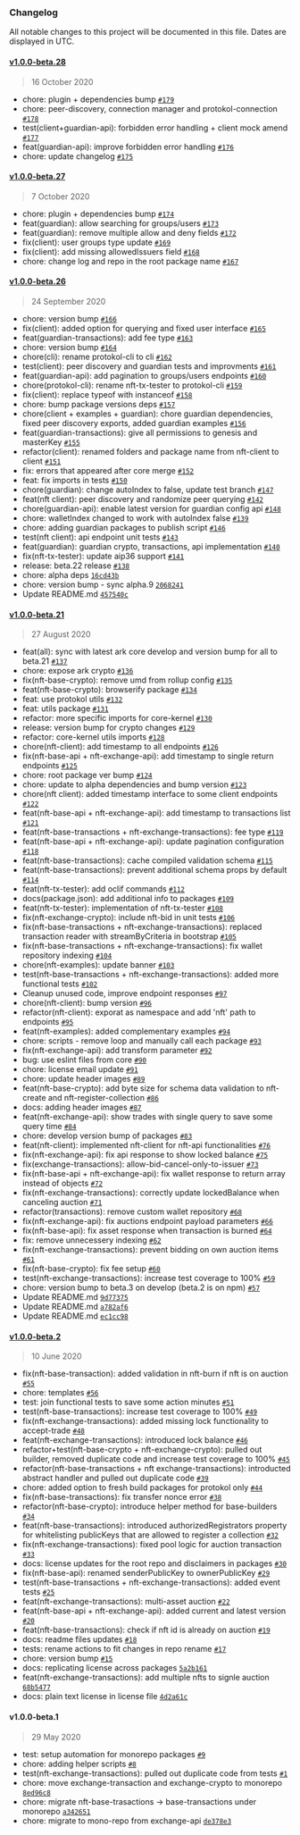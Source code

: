 ### Changelog

All notable changes to this project will be documented in this file. Dates are displayed in UTC.

#### [v1.0.0-beta.28](https://github.com/protokol/nft-plugins/compare/v1.0.0-beta.27...v1.0.0-beta.28)

> 16 October 2020

-   chore: plugin + dependencies bump [`#179`](https://github.com/protokol/nft-plugins/pull/179)
-   chore: peer-discovery, connection manager and protokol-connection [`#178`](https://github.com/protokol/nft-plugins/pull/178)
-   test(client+guardian-api): forbidden error handling + client mock amend [`#177`](https://github.com/protokol/nft-plugins/pull/177)
-   feat(guardian-api): improve forbidden error handling [`#176`](https://github.com/protokol/nft-plugins/pull/176)
-   chore: update changelog [`#175`](https://github.com/protokol/nft-plugins/pull/175)

#### [v1.0.0-beta.27](https://github.com/protokol/nft-plugins/compare/v1.0.0-beta.26...v1.0.0-beta.27)

> 7 October 2020

-   chore: plugin + dependencies bump [`#174`](https://github.com/protokol/nft-plugins/pull/174)
-   feat(guardian): allow searching for groups/users [`#173`](https://github.com/protokol/nft-plugins/pull/173)
-   feat(guardian): remove multiple allow and deny fields [`#172`](https://github.com/protokol/nft-plugins/pull/172)
-   fix(client): user groups type update [`#169`](https://github.com/protokol/nft-plugins/pull/169)
-   fix(client): add missing allowedIssuers field [`#168`](https://github.com/protokol/nft-plugins/pull/168)
-   chore: change log and repo in the root package name [`#167`](https://github.com/protokol/nft-plugins/pull/167)

#### [v1.0.0-beta.26](https://github.com/protokol/nft-plugins/compare/v1.0.0-beta.21...v1.0.0-beta.26)

> 24 September 2020

-   chore: version bump [`#166`](https://github.com/protokol/nft-plugins/pull/166)
-   fix(client): added option for querying and fixed user interface [`#165`](https://github.com/protokol/nft-plugins/pull/165)
-   feat(guardian-transactions): add fee type [`#163`](https://github.com/protokol/nft-plugins/pull/163)
-   chore: version bump [`#164`](https://github.com/protokol/nft-plugins/pull/164)
-   chore(cli): rename protokol-cli to cli [`#162`](https://github.com/protokol/nft-plugins/pull/162)
-   test(client): peer discovery and guardian tests and improvments [`#161`](https://github.com/protokol/nft-plugins/pull/161)
-   feat(guardian-api): add pagination to groups/users endpoints [`#160`](https://github.com/protokol/nft-plugins/pull/160)
-   chore(protokol-cli): rename nft-tx-tester to protokol-cli [`#159`](https://github.com/protokol/nft-plugins/pull/159)
-   fix(client): replace typeof with instanceof [`#158`](https://github.com/protokol/nft-plugins/pull/158)
-   chore: bump package versions deps [`#157`](https://github.com/protokol/nft-plugins/pull/157)
-   chore(client + examples + guardian): chore guardian dependencies, fixed peer discovery exports, added guardian examples [`#156`](https://github.com/protokol/nft-plugins/pull/156)
-   feat(guardian-transactions): give all permissions to genesis and masterKey [`#155`](https://github.com/protokol/nft-plugins/pull/155)
-   refactor(client): renamed folders and package name from nft-client to client [`#151`](https://github.com/protokol/nft-plugins/pull/151)
-   fix: errors that appeared after core merge [`#152`](https://github.com/protokol/nft-plugins/pull/152)
-   feat: fix imports in tests [`#150`](https://github.com/protokol/nft-plugins/pull/150)
-   chore(guardian): change autoIndex to false, update test branch [`#147`](https://github.com/protokol/nft-plugins/pull/147)
-   feat(nft client): peer discovery and randomize peer querying [`#142`](https://github.com/protokol/nft-plugins/pull/142)
-   chore(guardian-api): enable latest version for guardian config api [`#148`](https://github.com/protokol/nft-plugins/pull/148)
-   chore: walletIndex changed to work with autoIndex false [`#139`](https://github.com/protokol/nft-plugins/pull/139)
-   chore: adding guardian packages to publish script [`#146`](https://github.com/protokol/nft-plugins/pull/146)
-   test(nft client): api endpoint unit tests [`#143`](https://github.com/protokol/nft-plugins/pull/143)
-   feat(guardian): guardian crypto, transactions, api implementation [`#140`](https://github.com/protokol/nft-plugins/pull/140)
-   fix(nft-tx-tester): update aip36 support [`#141`](https://github.com/protokol/nft-plugins/pull/141)
-   release: beta.22 release [`#138`](https://github.com/protokol/nft-plugins/pull/138)
-   chore: alpha deps [`16cd43b`](https://github.com/protokol/nft-plugins/commit/16cd43bd6888442eb744e77138ededbc64799049)
-   chore: version bump - sync alpha.9 [`2068241`](https://github.com/protokol/nft-plugins/commit/2068241608fc225bff033a1b3ea881c8eb65ad2c)
-   Update README.md [`457540c`](https://github.com/protokol/nft-plugins/commit/457540c8c7a840f8098adfc7ef84506e2aa67dbe)

#### [v1.0.0-beta.21](https://github.com/protokol/nft-plugins/compare/v1.0.0-beta.2...v1.0.0-beta.21)

> 27 August 2020

-   feat(all): sync with latest ark core develop and version bump for all to beta.21 [`#137`](https://github.com/protokol/nft-plugins/pull/137)
-   chore: expose ark crypto [`#136`](https://github.com/protokol/nft-plugins/pull/136)
-   fix(nft-base-crypto): remove umd from rollup config [`#135`](https://github.com/protokol/nft-plugins/pull/135)
-   feat(nft-base-crypto): browserify package [`#134`](https://github.com/protokol/nft-plugins/pull/134)
-   feat: use protokol utils [`#132`](https://github.com/protokol/nft-plugins/pull/132)
-   feat: utils package [`#131`](https://github.com/protokol/nft-plugins/pull/131)
-   refactor: more specific imports for core-kernel [`#130`](https://github.com/protokol/nft-plugins/pull/130)
-   release: version bump for crypto changes [`#129`](https://github.com/protokol/nft-plugins/pull/129)
-   refactor: core-kernel utils imports [`#128`](https://github.com/protokol/nft-plugins/pull/128)
-   chore(nft-client): add timestamp to all endpoints [`#126`](https://github.com/protokol/nft-plugins/pull/126)
-   fix(nft-base-api + nft-exchange-api): add timestamp to single return endpoints [`#125`](https://github.com/protokol/nft-plugins/pull/125)
-   chore: root package ver bump [`#124`](https://github.com/protokol/nft-plugins/pull/124)
-   chore: update to alpha dependencies and bump version [`#123`](https://github.com/protokol/nft-plugins/pull/123)
-   chore(nft client): added timestamp interface to some client endpoints [`#122`](https://github.com/protokol/nft-plugins/pull/122)
-   feat(nft-base-api + nft-exchange-api): add timestamp to transactions list [`#121`](https://github.com/protokol/nft-plugins/pull/121)
-   feat(nft-base-transactions + nft-exchange-transactions): fee type [`#119`](https://github.com/protokol/nft-plugins/pull/119)
-   feat(nft-base-api + nft-exchange-api): update pagination configuration [`#118`](https://github.com/protokol/nft-plugins/pull/118)
-   feat(nft-base-transactions): cache compiled validation schema [`#115`](https://github.com/protokol/nft-plugins/pull/115)
-   feat(nft-base-transactions): prevent additional schema props by default [`#114`](https://github.com/protokol/nft-plugins/pull/114)
-   feat(nft-tx-tester): add oclif commands [`#112`](https://github.com/protokol/nft-plugins/pull/112)
-   docs(package.json): add additional info to packages [`#109`](https://github.com/protokol/nft-plugins/pull/109)
-   feat(nft-tx-tester): implementation of nft-tx-tester [`#108`](https://github.com/protokol/nft-plugins/pull/108)
-   fix(nft-exchange-crypto): include nft-bid in unit tests [`#106`](https://github.com/protokol/nft-plugins/pull/106)
-   fix(nft-base-transactions + nft-exchange-transactions): replaced transaction reader with streamByCriteria in bootstrap [`#105`](https://github.com/protokol/nft-plugins/pull/105)
-   fix(nft-base-transactions + nft-exchange-transactions): fix wallet repository indexing [`#104`](https://github.com/protokol/nft-plugins/pull/104)
-   chore(nft-examples): update banner [`#103`](https://github.com/protokol/nft-plugins/pull/103)
-   test(nft-base-transactions + nft-exchange-transactions): added more functional tests [`#102`](https://github.com/protokol/nft-plugins/pull/102)
-   Cleanup unused code, improve endpoint responses [`#97`](https://github.com/protokol/nft-plugins/pull/97)
-   chore(nft-client): bump version [`#96`](https://github.com/protokol/nft-plugins/pull/96)
-   refactor(nft-client): exporat as namespace and add 'nft' path to endpoints [`#95`](https://github.com/protokol/nft-plugins/pull/95)
-   feat(nft-examples): added complementary examples [`#94`](https://github.com/protokol/nft-plugins/pull/94)
-   chore: scripts - remove loop and manually call each package [`#93`](https://github.com/protokol/nft-plugins/pull/93)
-   fix(nft-exchange-api): add transform parameter [`#92`](https://github.com/protokol/nft-plugins/pull/92)
-   bug: use eslint files from core [`#90`](https://github.com/protokol/nft-plugins/pull/90)
-   chore: license email update [`#91`](https://github.com/protokol/nft-plugins/pull/91)
-   chore: update header images [`#89`](https://github.com/protokol/nft-plugins/pull/89)
-   feat(nft-base-crypto): add byte size for schema data validation to nft-create and nft-register-collection [`#86`](https://github.com/protokol/nft-plugins/pull/86)
-   docs: adding header images [`#87`](https://github.com/protokol/nft-plugins/pull/87)
-   feat(nft-exchange-api): show trades with single query to save some query time [`#84`](https://github.com/protokol/nft-plugins/pull/84)
-   chore: develop version bump of packages [`#83`](https://github.com/protokol/nft-plugins/pull/83)
-   feat(nft-client): implemented nft-client for nft-api functionalities [`#76`](https://github.com/protokol/nft-plugins/pull/76)
-   fix(nft-exchange-api): fix api response to show locked balance [`#75`](https://github.com/protokol/nft-plugins/pull/75)
-   fix(exchange-transactions): allow-bid-cancel-only-to-issuer [`#73`](https://github.com/protokol/nft-plugins/pull/73)
-   fix(nft-base-api + nft-exchange-api): fix wallet response to return array instead of objects [`#72`](https://github.com/protokol/nft-plugins/pull/72)
-   fix(nft-exchange-transactions): correctly update lockedBalance when canceling auction [`#71`](https://github.com/protokol/nft-plugins/pull/71)
-   refactor(transactions): remove custom wallet repository [`#68`](https://github.com/protokol/nft-plugins/pull/68)
-   fix(nft-exchange-api): fix auctions endpoint payload parameters [`#66`](https://github.com/protokol/nft-plugins/pull/66)
-   fix(nft-base-api): fix asset response when transaction is burned [`#64`](https://github.com/protokol/nft-plugins/pull/64)
-   fix: remove unnecessery indexing [`#62`](https://github.com/protokol/nft-plugins/pull/62)
-   fix(nft-exchange-transactions): prevent bidding on own auction items [`#61`](https://github.com/protokol/nft-plugins/pull/61)
-   fix(nft-base-crypto): fix fee setup [`#60`](https://github.com/protokol/nft-plugins/pull/60)
-   test(nft-exchange-transactions): increase test coverage to 100% [`#59`](https://github.com/protokol/nft-plugins/pull/59)
-   chore: version bump to beta.3 on develop (beta.2 is on npm) [`#57`](https://github.com/protokol/nft-plugins/pull/57)
-   Update README.md [`9d77375`](https://github.com/protokol/nft-plugins/commit/9d77375ffdb5fc14dc56fb11f4b3e608d8e6dd94)
-   Update README.md [`a782af6`](https://github.com/protokol/nft-plugins/commit/a782af67ecd61f2d1e7548f6bbcff20f08e50a6a)
-   Update README.md [`ec1cc98`](https://github.com/protokol/nft-plugins/commit/ec1cc98d534e898792c5652e7e77df945742d0d4)

#### [v1.0.0-beta.2](https://github.com/protokol/nft-plugins/compare/v1.0.0-beta.1...v1.0.0-beta.2)

> 10 June 2020

-   fix(nft-base-transaction): added validation in nft-burn if nft is on auction [`#55`](https://github.com/protokol/nft-plugins/pull/55)
-   chore: templates [`#56`](https://github.com/protokol/nft-plugins/pull/56)
-   test: join functional tests to save some action minutes [`#51`](https://github.com/protokol/nft-plugins/pull/51)
-   test(nft-base-transactions): increase test coverage to 100% [`#49`](https://github.com/protokol/nft-plugins/pull/49)
-   fix(nft-exchange-transactions): added missing lock functionality to accept-trade [`#48`](https://github.com/protokol/nft-plugins/pull/48)
-   feat(nft-exchange-transactions): introduced lock balance [`#46`](https://github.com/protokol/nft-plugins/pull/46)
-   refactor+test(nft-base-crypto + nft-exchange-crypto): pulled out builder, removed duplicate code and increase test coverage to 100% [`#45`](https://github.com/protokol/nft-plugins/pull/45)
-   refactor(nft-base-transactions + nft exchange-transactions): introducted abstract handler and pulled out duplicate code [`#39`](https://github.com/protokol/nft-plugins/pull/39)
-   chore: added option to fresh build packages for protokol only [`#44`](https://github.com/protokol/nft-plugins/pull/44)
-   fix(nft-base-transactions): fix transfer nonce error [`#38`](https://github.com/protokol/nft-plugins/pull/38)
-   refactor(nft-base-crypto): introduce helper method for base-builders [`#34`](https://github.com/protokol/nft-plugins/pull/34)
-   feat(nft-base-transactions): introduced authorizedRegistrators property for whitelisting publicKeys that are allowed to register a collection [`#32`](https://github.com/protokol/nft-plugins/pull/32)
-   fix(nft-exchange-transactions): fixed pool logic for auction transaction [`#33`](https://github.com/protokol/nft-plugins/pull/33)
-   docs: license updates for the root repo and disclaimers in packages [`#30`](https://github.com/protokol/nft-plugins/pull/30)
-   fix(nft-base-api): renamed senderPublicKey to ownerPublicKey [`#29`](https://github.com/protokol/nft-plugins/pull/29)
-   test(nft-base-transactions + nft-exchange-transactions): added event tests [`#25`](https://github.com/protokol/nft-plugins/pull/25)
-   feat(nft-exchange-transactions): multi-asset auction [`#22`](https://github.com/protokol/nft-plugins/pull/22)
-   feat(nft-base-api + nft-exchange-api): added current and latest version [`#20`](https://github.com/protokol/nft-plugins/pull/20)
-   feat(nft-base-transactions): check if nft id is already on auction [`#19`](https://github.com/protokol/nft-plugins/pull/19)
-   docs: readme files updates [`#18`](https://github.com/protokol/nft-plugins/pull/18)
-   tests: rename actions to fit changes in repo rename [`#17`](https://github.com/protokol/nft-plugins/pull/17)
-   chore: version bump [`#15`](https://github.com/protokol/nft-plugins/pull/15)
-   docs: replicating license across packages [`5a2b161`](https://github.com/protokol/nft-plugins/commit/5a2b161288a21bbbe009074d93e52d38777d9c4b)
-   feat(nft-exchange-transactions): add multiple nfts to signle auction [`68b5477`](https://github.com/protokol/nft-plugins/commit/68b54776b35d70828744d03cac3abe146ae48d80)
-   docs: plain text license in license file [`4d2a61c`](https://github.com/protokol/nft-plugins/commit/4d2a61cd30a5bbc7bd84eaf3a8e7c40d67c6095e)

#### v1.0.0-beta.1

> 29 May 2020

-   test: setup automation for monorepo packages [`#9`](https://github.com/protokol/nft-plugins/pull/9)
-   chore: adding helper scripts [`#8`](https://github.com/protokol/nft-plugins/pull/8)
-   test(nft-exchange-transactions): pulled out duplicate code from tests [`#1`](https://github.com/protokol/nft-plugins/pull/1)
-   chore: move exchange-transaction and exchange-crypto to monorepo [`8ed96c8`](https://github.com/protokol/nft-plugins/commit/8ed96c897f1ef59e70d50dee813352b807427ce7)
-   chore: migrate nft-base-trasactions -&gt; base-transactions under monorepo [`a342651`](https://github.com/protokol/nft-plugins/commit/a342651085accf4af709417709a8ad39c3ad59ce)
-   chore: migrate to mono-repo from exchange-api [`de378e3`](https://github.com/protokol/nft-plugins/commit/de378e394d3b2be859da353e1f3fd4d6e5f17a25)
